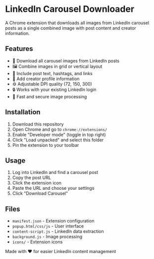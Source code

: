 # LinkedIn Carousel Downloader

A Chrome extension that downloads all images from LinkedIn carousel posts as a single combined image with post content and creator information.

## Features

- 📱 Download all carousel images from LinkedIn posts
- 🖼️ Combine images in grid or vertical layout
- 📝 Include post text, hashtags, and links
- 👤 Add creator profile information
- ⚙️ Adjustable DPI quality (72, 150, 300)
- 🔒 Works with your existing LinkedIn login
- 🚀 Fast and secure image processing

## Installation

1. Download this repository
2. Open Chrome and go to `chrome://extensions/`
3. Enable "Developer mode" (toggle in top right)
4. Click "Load unpacked" and select this folder
5. Pin the extension to your toolbar

## Usage

1. Log into LinkedIn and find a carousel post
2. Copy the post URL
3. Click the extension icon
4. Paste the URL and choose your settings
5. Click "Download Carousel"

## Files

- `manifest.json` - Extension configuration
- `popup.html/css/js` - User interface
- `content-script.js` - LinkedIn data extraction
- `background.js` - Image processing
- `icons/` - Extension icons

Made with ❤️ for easier LinkedIn content management